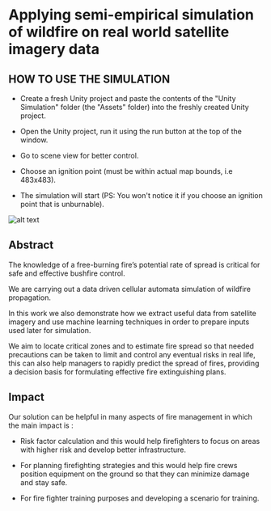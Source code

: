 # Applying semi-empirical simulation of wildfire on real world satellite imagery data
## HOW TO USE THE SIMULATION
* Create a fresh Unity project and paste the contents of the "Unity Simulation" folder (the "Assets" folder) into the freshly created Unity project.

* Open the Unity project, run it using the run button at the top of the window.

* Go to scene view for better control.

* Choose an ignition point (must be within actual map bounds, i.e 483x483).

* The simulation will start (PS: You won't notice it if you choose an ignition point that is unburnable).

![alt text](https://github.com/0Hashim/semi-empirical-simulation-of-wildfire-on-satellite-data/blob/main/Images/img_sim_readme.PNG?raw=true)

## Abstract 
The knowledge of a free-burning fire’s potential rate of spread is critical for safe and effective bushfire control.

We are carrying out a data driven cellular automata simulation of wildfire propagation. 

In this work we also demonstrate how we extract useful data from satellite imagery and use machine learning techniques in order to prepare inputs used later for simulation.

We aim to locate critical zones and to estimate fire spread so that needed precautions can be taken to limit and control any eventual risks in real life, this can also help managers to rapidly predict the spread of fires, providing a decision basis for formulating effective fire extinguishing plans.

## Impact
Our solution can be helpful in many aspects of fire management in which the main impact is :

* Risk factor calculation and this would help firefighters to focus on areas with higher risk and develop better infrastructure.

* For planning firefighting strategies and this would help fire crews position equipment on the ground so that they can minimize damage and stay safe.

* For fire fighter training purposes and developing a scenario for training.
